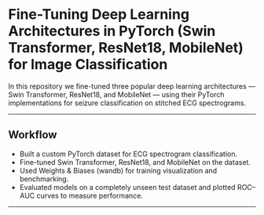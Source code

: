                   
# Fine-Tuning Deep Learning Architectures in PyTorch (Swin Transformer, ResNet18, MobileNet) for Image Classification
In this repository we fine-tuned three popular deep learning architectures — Swin Transformer, ResNet18, and MobileNet — using their PyTorch implementations for seizure classification on stitched ECG spectrograms.

---

## Workflow
- Built a custom PyTorch dataset for ECG spectrogram classification.
- Fine-tuned Swin Transformer, ResNet18, and MobileNet on the dataset.
- Used Weights & Biases (wandb) for training visualization and benchmarking.
- Evaluated models on a completely unseen test dataset and plotted ROC–AUC curves to measure performance.
  
---
